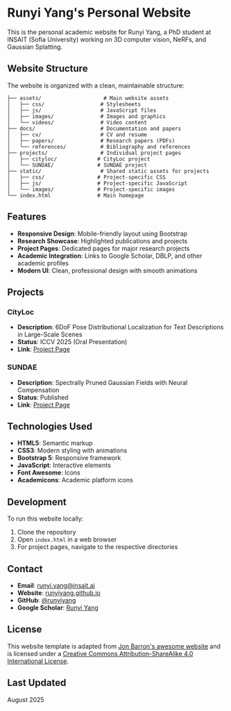 # Runyi Yang's Personal Website

This is the personal academic website for Runyi Yang, a PhD student at INSAIT (Sofia University) working on 3D computer vision, NeRFs, and Gaussian Splatting.

## Website Structure

The website is organized with a clean, maintainable structure:

```
├── assets/                    # Main website assets
│   ├── css/                  # Stylesheets
│   ├── js/                   # JavaScript files
│   ├── images/               # Images and graphics
│   └── videos/               # Video content
├── docs/                     # Documentation and papers
│   ├── cv/                   # CV and resume
│   ├── papers/               # Research papers (PDFs)
│   └── references/           # Bibliography and references
├── projects/                 # Individual project pages
│   ├── cityloc/             # CityLoc project
│   └── SUNDAE/              # SUNDAE project
├── static/                   # Shared static assets for projects
│   ├── css/                 # Project-specific CSS
│   ├── js/                  # Project-specific JavaScript
│   └── images/              # Project-specific images
└── index.html               # Main homepage
```

## Features

- **Responsive Design**: Mobile-friendly layout using Bootstrap
- **Research Showcase**: Highlighted publications and projects
- **Project Pages**: Dedicated pages for major research projects
- **Academic Integration**: Links to Google Scholar, DBLP, and other academic profiles
- **Modern UI**: Clean, professional design with smooth animations

## Projects

### CityLoc
- **Description**: 6DoF Pose Distributional Localization for Text Descriptions in Large-Scale Scenes
- **Status**: ICCV 2025 (Oral Presentation)
- **Link**: [Project Page](projects/cityloc/)

### SUNDAE
- **Description**: Spectrally Pruned Gaussian Fields with Neural Compensation
- **Status**: Published
- **Link**: [Project Page](projects/SUNDAE/)

## Technologies Used

- **HTML5**: Semantic markup
- **CSS3**: Modern styling with animations
- **Bootstrap 5**: Responsive framework
- **JavaScript**: Interactive elements
- **Font Awesome**: Icons
- **Academicons**: Academic platform icons

## Development

To run this website locally:

1. Clone the repository
2. Open `index.html` in a web browser
3. For project pages, navigate to the respective directories

## Contact

- **Email**: runyi.yang@insait.ai
- **Website**: [runyiyang.github.io](https://runyiyang.github.io)
- **GitHub**: [@runyiyang](https://github.com/runyiyang)
- **Google Scholar**: [Runyi Yang](https://scholar.google.com/citations?user=l5PcSqwAAAAJ&hl=en)

## License

This website template is adapted from [Jon Barron's awesome website](https://jonbarron.info/) and is licensed under a [Creative Commons Attribution-ShareAlike 4.0 International License](http://creativecommons.org/licenses/by-sa/4.0/).

## Last Updated

August 2025
